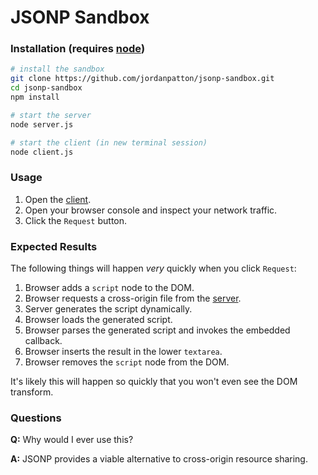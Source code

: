 # JSONP Sandbox

### Installation (requires [node](https://nodejs.org))

```bash
# install the sandbox
git clone https://github.com/jordanpatton/jsonp-sandbox.git
cd jsonp-sandbox
npm install

# start the server
node server.js

# start the client (in new terminal session)
node client.js
```

### Usage

1. Open the [client](http://localhost:3001).
2. Open your browser console and inspect your network traffic.
3. Click the `Request` button.

### Expected Results

The following things will happen _very_ quickly when you click `Request`:

1. Browser adds a `script` node to the DOM.
2. Browser requests a cross-origin file from the [server](http://localhost:3000/dynamic.js).
3. Server generates the script dynamically.
4. Browser loads the generated script.
5. Browser parses the generated script and invokes the embedded callback.
6. Browser inserts the result in the lower `textarea`.
7. Browser removes the `script` node from the DOM.

It's likely this will happen so quickly that you won't even see the DOM transform.

### Questions

**Q:** Why would I ever use this?

**A:** JSONP provides a viable alternative to cross-origin resource sharing.
